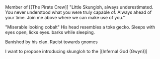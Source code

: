 Member of [[The Pirate Crew]]
"Little Skungloh, always underestimated. You never understood what you were truly capable of. Always ahead of your time. Join me above where we can make use of you."

"Miserable looking cobalt" His head resembles a toke gecko. Sleeps with eyes open, licks eyes. barks while sleeping.

Banished by his clan. Racist towards gnomes

I want to propose introducing skungloh to the [[Infernal God (Gwyn)]]

